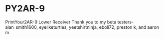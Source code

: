 # PY2AR-9
PrintYour2AR-9 Lower Receiver
Thank you to my beta testers- alan_smith1600, eyeliketurtles, yeetshirtninja, eboli72, preston k, and aaron m
